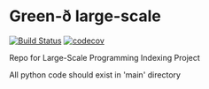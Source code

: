 # Green-ð large-scale

[![Build Status](https://travis-ci.org/Osborw/large-scale.svg?branch=master)](https://travis-ci.org/Osborw/large-scale)&nbsp;[![codecov](https://codecov.io/gh/Osborw/large-scale/branch/master/graph/badge.svg)](https://codecov.io/gh/Osborw/large-scale)

Repo for Large-Scale Programming Indexing Project

All python code should exist in 'main' directory
